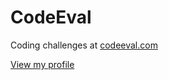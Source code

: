 # CodeEval

Coding challenges at [codeeval.com](https://www.codeeval.com/)

[View my profile](https://www.codeeval.com/profile/conanza/)
